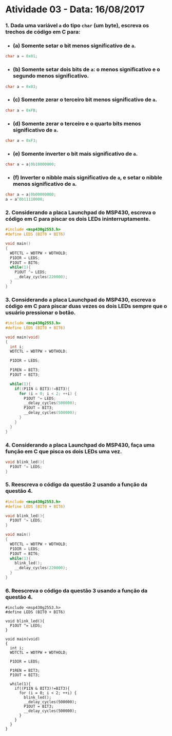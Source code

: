 # Atividade 03 - Data: 16/08/2017

### 1. **Dada uma variável `a` do tipo `char` (um byte), escreva os trechos de código em C para:**
- ### **(a) Somente setar o bit menos significativo de `a`.**
```c
char a = 0x01;
```

- ### **(b) Somente setar dois bits de `a`: o menos significativo e o segundo menos significativo.**
```c
char a = 0x03;
```

- ### **(c) Somente zerar o terceiro bit menos significativo de `a`.**
```c
char a = 0xFB;
```

- ### **(d) Somente zerar o terceiro e o quarto bits menos significativo de `a`.**
```c
char a = 0xF3;
```

- ### **(e) Somente inverter o bit mais significativo de `a`.**
```c
char a = a|0b10000000;
```

- ### **(f) Inverter o nibble mais significativo de `a`, e setar o nibble menos significativo de `a`.**
```c
char a = a|0b00000000;
a = a^0b11110000;
```

### 2. **Considerando a placa Launchpad do MSP430, escreva o código em C para piscar os dois LEDs ininterruptamente.**
```c
#include <msp430g2553.h>
#define LEDS (BIT0 + BIT6)

void main()
{
  WDTCTL = WDTPW + WDTHOLD;
  P1DIR = LEDS;
  P1OUT = BIT6;
  while(1){
    P1OUT ^= LEDS;
    __delay_cycles(220000);
  }
}
```

### 3. **Considerando a placa Launchpad do MSP430, escreva o código em C para piscar duas vezes os dois LEDs sempre que o usuário pressionar o botão.**
```c
#include <msp430g2553.h>
#define LEDS (BIT0 + BIT6)

void main(void)
{
  int i;
  WDTCTL = WDTPW + WDTHOLD;

  P1DIR = LEDS;

  P1REN = BIT3;
  P1OUT = BIT3;

  while(1){
    if((P1IN & BIT3)!=BIT3){
      for (i = 0; i < 2; ++i) {
        P1OUT ^= LEDS;
        __delay_cycles(500000);
        P1OUT = BIT3;
        __delay_cycles(500000);
      }
    }
  }
}
```

### 4. **Considerando a placa Launchpad do MSP430, faça uma função em C que pisca os dois LEDs uma vez.**
```c
void blink_led(){
  P1OUT ^= LEDS;
}
```

### 5. **Reescreva o código da questão 2 usando a função da questão 4.**
```c
#include <msp430g2553.h>
#define LEDS (BIT0 + BIT6)

void blink_led(){
  P1OUT ^= LEDS;
}

void main()
{
  WDTCTL = WDTPW + WDTHOLD;
  P1DIR = LEDS;
  P1OUT = BIT6;
  while(1){
    blink_led();
    __delay_cycles(220000);
  }
}
```

### 6. **Reescreva o código da questão 3 usando a função da questão 4.**
```
#include <msp430g2553.h>
#define LEDS (BIT0 + BIT6)

void blink_led(){
  P1OUT ^= LEDS;
}

void main(void)
{
  int i;
  WDTCTL = WDTPW + WDTHOLD;

  P1DIR = LEDS;

  P1REN = BIT3;
  P1OUT = BIT3;

  while(1){
    if((P1IN & BIT3)!=BIT3){
      for (i = 0; i < 2; ++i) {
        blink_led();
        __delay_cycles(500000);
        P1OUT = BIT3;
        __delay_cycles(500000);
      }
    }
  }
}
```
